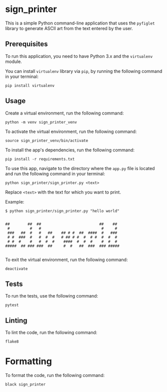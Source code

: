 # sign_printer

This is a simple Python command-line application that uses the `pyfiglet` library to generate ASCII art from the text entered by the user.

## Prerequisites
To run this application, you need to have Python 3.x and the `virtualenv` module.

You can install `virtualenv` library via `pip`, by running the following command in your terminal:

```
pip install virtualenv
```

## Usage

Create a virtual environment, run the following command:

```
python -m venv sign_printer_venv
```

To activate the virtual environment, run the following command:

```
source sign_printer_venv/bin/activate
```

To install the app's dependencies, run the following command:

```
pip install -r requirements.txt
```

To use this app, navigate to the directory where the `app.py` file is located and run the following command in your terminal:

```
python sign_printer/sign_printer.py <text>
```
Replace `<text>` with the text for which you want to print.

Example:
```
$ python sign_printer/sign_printer.py "hello world"
                                                    
                                                    
##        ##  ##                          ##    ##  
 #         #   #                           #     #  
 ###   ##  #   #   ##    ## # #  ##  ####  #   ###  
 # #  ###  #   #  #  #   # ## # #  #  # #  #  #  #  
 # #  #    #   #  #  #    ####  #  #  #    #  #  #  
#####  ## ### ###  ##     #  #   ##  ###  ### ##### 
                                                    
```

To exit the virtual environment, run the following command:

```
deactivate
```


## Tests

To run the tests, use the following command:

```
pytest
```

## Linting

To lint the code, run the following command:

```
flake8
```

# Formatting

To format the code, run the following command:

```
black sign_printer
```

